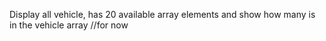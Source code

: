 Display all vehicle, has 20 available array elements and show how many is in the vehicle array //for now
